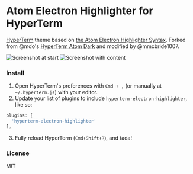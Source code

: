 # Atom Electron Highlighter for HyperTerm

[HyperTerm](https://hyperterm.org) theme based on [the Atom Electron Highlighter Syntax](https://github.com/mmcbride1007/electron-highlighter-syntax). Forked from @mdo's [HyperTerm Atom Dark](https://github.com/mdo/hyperterm-atom-dark) and modified by @mmcbride1007.

![Screenshot at start](https://cloud.githubusercontent.com/assets/6248612/16925279/14b555b8-4ce9-11e6-8f66-44e95fee0eac.png)
![Screenshot with content](https://cloud.githubusercontent.com/assets/6248612/16925342/5f4170bc-4ce9-11e6-8b33-48b8918d816e.png)

### Install

1. Open HyperTerm's preferences with `Cmd + ,` (or manually at `~/.hyperterm.js`) with your editor.
2. Update your list of plugins to include `hyperterm-electron-highlighter`, like so:

```js
plugins: [
  'hyperterm-electron-highlighter'
],
```
3. Fully reload HyperTerm (`Cmd+Shift+R`), and tada!

### License

MIT
